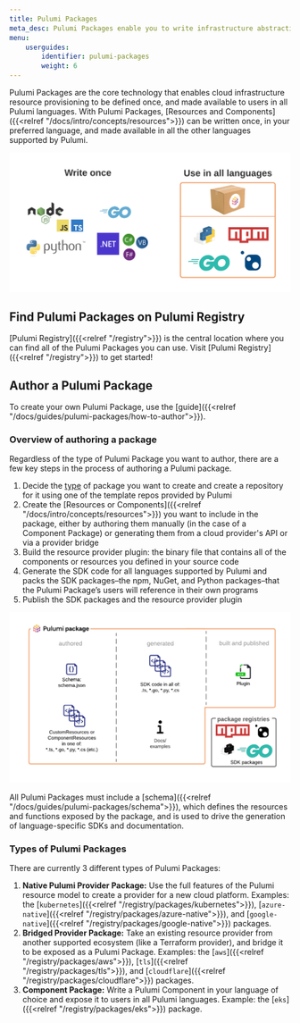 ```yaml
---
title: Pulumi Packages
meta_desc: Pulumi Packages enable you to write infrastructure abstractions once in TypeScript, C#, Go, or Python and make them available for use in any Pulumi language.
menu:
    userguides:
        identifier: pulumi-packages
        weight: 6
---
```


Pulumi Packages are the core technology that enables cloud infrastructure resource provisioning to be defined once, and made available to users in all Pulumi languages. With Pulumi Packages, [Resources and Components]({{<relref "/docs/intro/concepts/resources">}}) can be written once, in your preferred language, and made available in all the other languages supported by Pulumi.

![A diagram showing how Pulumi Package code can be authored in one language and made available in all other languages supported by Pulumi](img/pulumi-package-overview.png)

## Find Pulumi Packages on Pulumi Registry

[Pulumi Registry]({{<relref "/registry">}}) is the central location where you can find all of the Pulumi Packages you can use. Visit [Pulumi Registry]({{<relref "/registry">}}) to get started!

## Author a Pulumi Package

To create your own Pulumi Package, use the [guide]({{<relref "/docs/guides/pulumi-packages/how-to-author">}}).

### Overview of authoring a package

Regardless of the type of Pulumi Package you want to author, there are a few key steps in the process of authoring a Pulumi package.

1. Decide the [type](#types-of-pulumi-packages) of package you want to create and create a repository for it using one of the template repos provided by Pulumi
1. Create the [Resources or Components]({{<relref "/docs/intro/concepts/resources">}}) you want to include in the package, either by authoring them manually (in the case of a Component Package) or generating them from a cloud provider's API or via a provider bridge
1. Build the resource provider plugin: the binary file that contains all of the components or resources you defined in your source code
1. Generate the SDK code for all languages supported by Pulumi and packs the SDK packages–the npm, NuGet, and Python packages–that the Pulumi Package’s users will reference in their own programs
1. Publish the SDK packages and the resource provider plugin

![A graphic representation of the steps listed above](img/pulumi-package-concepts.png)

All Pulumi Packages must include a [schema]({{<relref "/docs/guides/pulumi-packages/schema">}}), which defines the resources and functions exposed by the package, and is used to drive the generation of language-specific SDKs and documentation.

### Types of Pulumi Packages

There are currently 3 different types of Pulumi Packages:

1. **Native Pulumi Provider Package:** Use the full features of the Pulumi resource model to create a provider for a new cloud platform. Examples: the [`kubernetes`]({{<relref "/registry/packages/kubernetes">}}), [`azure-native`]({{<relref "/registry/packages/azure-native">}}), and [`google-native`]({{<relref "/registry/packages/google-native">}}) packages.
2. **Bridged Provider Package:** Take an existing resource provider from another supported ecosystem (like a Terraform provider), and bridge it to be exposed as a Pulumi Package. Examples: the [`aws`]({{<relref "/registry/packages/aws">}}), [`tls`]({{<relref "/registry/packages/tls">}}), and [`cloudflare`]({{<relref "/registry/packages/cloudflare">}}) packages.
3. **Component Package:** Write a Pulumi Component in your language of choice and expose it to users in all Pulumi languages. Example: the [`eks`]({{<relref "/registry/packages/eks">}}) package.

